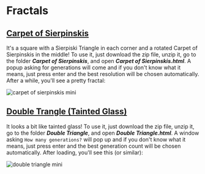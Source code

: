 # Fractals
## [Carpet of Sierpinskis](https://camto.github.io/Fractals/Carpet%20of%20Sierpinskis)
It's a square with a Sierpiski Triangle in each corner and a rotated Carpet of Sierpinskis in the middle!
To use it, just download the zip file, unzip it, go to the folder _**Carpet of Sierpinskis**_, and open _**Carpet of Sierpinskis.html**_. A popup asking for generations will come and if you don't know what it means, just press enter and the best resolution will be chosen automatically. After a while, you'll see a pretty fractal:

![carpet of sierpinskis mini](https://cloud.githubusercontent.com/assets/12538473/24025653/1b3c032a-0a92-11e7-9b82-eed023fa3101.png)
## [Double Trangle (Tainted Glass)](https://camto.github.io/Fractals/Double%20Triangle)
It looks a bit like tainted glass!
To use it, just download the zip file, unzip it, go to the folder _**Double Triangle**_, and open _**Double Triangle.html**_. A window asking `How many generations?` will pop up and if you don't know what it means, just press enter and the best generation count will be chosen automatically. After loading, you'll see this (or similar):

![double triangle mini](https://cloud.githubusercontent.com/assets/12538473/24073944/4ce36fea-0bd6-11e7-9d87-8c0246194546.png)
